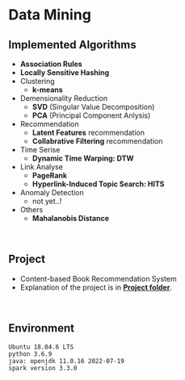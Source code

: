 # Data Mining
## Implemented Algorithms
* **Association Rules**
* **Locally Sensitive Hashing**
* Clustering
  * **k-means**
* Demensionality Reduction
  * **SVD** (Singular Value Decomposition)
  * **PCA** (Principal Component Anlysis)
* Recommendation
  * **Latent Features** recommendation
  * **Collabrative Filtering** recommendation
* Time Serise
  * **Dynamic Time Warping: DTW**
* Link Analyse
  * **PageRank**
  * **Hyperlink-Induced Topic Search: HITS**
* Anomaly Detection
  * not yet..!
* Others
  * **Mahalanobis Distance**

<br>

## Project
- Content-based Book Recommendation System
- Explanation of the project is in **[Project folder](https://github.com/jaejungscene/Data-Mining/tree/main/Project)**.
  
<br>

## Environment
```
Ubuntu 18.04.6 LTS
python 3.6.9
java: openjdk 11.0.16 2022-07-19
spark version 3.3.0
```
